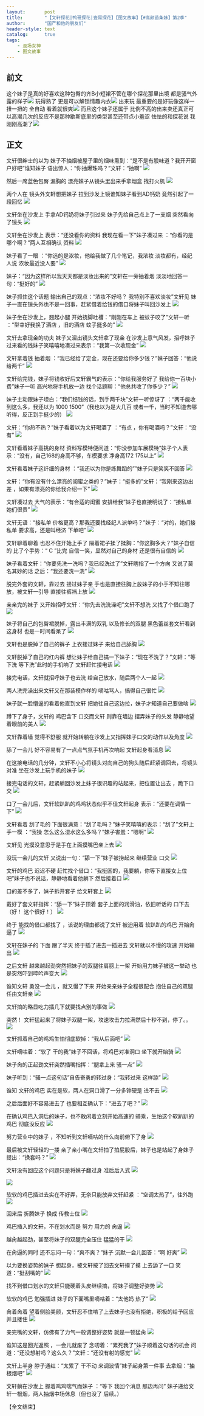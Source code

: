 ```yaml
---
layout:       post
title:        "【文轩探花|鸭哥探花|壹屌探花】【图文故事】【#高颜苗条妹】第2季"
author:       "国产和他的朋友们"
header-style: text
catalog:      true
tags:
    - 返场女神
    - 图文故事
---
```


## 前文

这个妹子是真的好喜欢这种包臀的齐B小短裙不管在哪个探花那里出境 都是骚气外露的样子![](https://85zc.app/tupian/forum/202409/19/001129gdomrk5luh555huk.gif)
玩得熟了 更是可以解锁情趣内衣![](https://85zc.app/tupian/forum/202409/18/220313j7kkz2oy2bcoc2q7.gif)
出来玩 最重要的是好玩像这样一扭一扭的 全自动 看着就很爽![](https://85zc.app/tupian/forum/202409/19/001150jyur27vuuqqqsqde.gif)
 而且这个妹子还属于 比例不高的出来卖还真正可以高潮几次的反应不是那种歇斯底里的类型甚至还带点小羞涩 怯怯的和探花说 我刚刚高潮了![](https://85zc.app/tupian/forum/202409/19/000312frmegztwured0egz.gif)

## 正文

文轩很绅士的以为 妹子不抽烟被屋子里的烟味熏到：“是不是有股味道？我开开窗户好吧”谁知妹子 语出惊人：“你抽爆珠吗？”文轩：“抽啊”
![](https://tu.a7nz4.us/tupian/forum/202409/30/233424obk0e9mkk2ebek5k.gif)

然后一席蓝色包臀 漏胸的 漂亮妹子从镜头里出来手拿烟盒 找打火机
![](https://tu.a7nz4.us/tupian/forum/202409/30/233425hmcm649fimzn7367.gif)

两个人在 镜头外文轩想把妹子 拉到沙发上镜谁知妹子看到AD钙奶 竟然引起了一段回忆 
![](https://tu.a7nz4.us/tupian/forum/202409/30/233427tzns66fi2d3fxl2x.gif)

文轩坐在沙发上 手拿AD钙奶将妹子引过来 妹子先给自己点上了一支烟 突然看向了镜头
![](https://tu.a7nz4.us/tupian/forum/202409/30/233428evgl48kmr4k8rly2.gif)

文轩坐在沙发上 表示：“还没看你的资料 我现在看一下”妹子凑过来 ：“你看的是哪个啊？”两人互相确认 资料
![](https://tu.a7nz4.us/tupian/forum/202409/30/233430y5gmgg5ge5e2419m.gif)

妹子看了一眼 ：“你选的是浓妆，他给我做了几个笔记，我浓妆 淡妆都有，经纪人说 浓妆最近没人要”
![](https://tu.a7nz4.us/tupian/forum/202409/30/233431qmhleyimi2myqcwi.gif)

妹子：“因为这样所以我天天都是淡妆出来的”文轩在一旁抽着烟 淡淡地回答一句：“挺好的”
![](https://tu.a7nz4.us/tupian/forum/202409/30/233432oddxnxui6n1xqhhx.gif)

妹子抓住这个话题 输出自己的观点：“浓妆不好吗？ 我特别不喜欢淡妆”文轩见 妹子一直在镜头外也不是一回事，赶紧借着给钱的借口将妹子叫回沙发上 
![](https://tu.a7nz4.us/tupian/forum/202410/01/010901aeudulfxxsxofgq5.gif)

妹子坐在沙发上，翘起小腿 开始挠脚吐槽：“刚刚在车上 被蚊子咬了”文轩一听 ：“型幸好我换了酒店 ，旧的酒店 蚊子挺多的”
![](https://tu.a7nz4.us/tupian/forum/202409/30/233434za0wssfas00sl0j1.gif)

文轩去拿现金的功夫 妹子又溜出镜头文轩拿了现金 在沙发上意气风发，招呼妹子过来看的钱妹子笑嘻嘻地凑过来表示：“我第一次收现金”
![](https://tu.a7nz4.us/tupian/forum/202409/30/233435g1x98l59qa5xcksa.gif)

文轩拿着钱 抽着烟 ：“我已经给了定金，现在还要给你多少钱？”妹子回答：“他说给两千”
![](https://tu.a7nz4.us/tupian/forum/202409/30/233436on18pay4ayx4a445.gif)

文轩给完钱，妹子将钱收好后文轩霸气的表示：“你给我服务好了 我给你一百块小费”妹子一听 高兴地将手机放一边 找个话题聊：“他总共收了你多少？”
![](https://tu.a7nz4.us/tupian/forum/202409/30/233438x7hi4dkmcd04zhwx.gif)

妹子主动跟妹子坦白：“我们结钱的话，到手两千块”文轩一听惊讶了 ：“两千能收到这么多，我还以为 1000 1500”（我也以为是大几百 或者一千，当时不知道去哪听得，反正到手挺少的）
![](https://tu.a7nz4.us/tupian/forum/202409/30/233439ml6lmrd4496lm88d.gif)

文轩：“你热不热？”妹子看着以为文轩喝酒了 ：“有点 ，你有喝酒吗？”文轩：“没有”
![](https://tu.a7nz4.us/tupian/forum/202409/30/233441kksj02e2kj0axgsx.gif)

文轩看着妹子高挑的身材 资料写模特便问道：“你没参加车展模特”妹子个人表示：“没有，自己168的身高不够，车模要求 净身高172 175以上”
![](https://tu.a7nz4.us/tupian/forum/202409/30/233442n57w00pk46xocxox.gif)

文轩看着妹子这纤细的身材 ：“我还以为你是练舞蹈的””妹子只是笑笑不回答
![](https://tu.a7nz4.us/tupian/forum/202409/30/233444lx0t8q8hgulczqgl.gif)

文轩：“你有没有什么漂亮的闺蜜之类的？”妹子：“挺多的”文轩：“我刚来这边出差 ，如果有漂亮的你给我介绍一下”
![](https://tu.a7nz4.us/tupian/forum/202409/30/233445wyeu4cwwwnuwex7f.gif)

文轩凑过去 大气的表示：“有合适的闺蜜 安排给我”妹子也直接明说了：“接私单 她们很贵”
![](https://tu.a7nz4.us/tupian/forum/202409/30/233446a01994zkydkd01k4.gif)

文轩无语：“接私单 价格更高？那我还要找经纪人派单吗？”妹子：“对的，她们接私单 要求高，还是叫经济 下单吧”
![](https://tu.a7nz4.us/tupian/forum/202410/01/011242o9fupfvooyz0paoo.gif)

文轩聊着聊着 也忍不住开始上手了 隔着裙子揉了揉胸：“你这胸多大？”妹子自信的 比了个手势：“ C ”比完 自信一笑，显然对自己的身材 还是很有自信的
![](https://tu.a7nz4.us/tupian/forum/202409/30/233448zy8qcuqi711nqe67.gif)

妹子看着文轩：“你要先洗一洗吗？我已经洗过了”文轩瞎指了一个方向 又说了莫名其妙的话 之后：“我还要洗一洗”
![](https://tu.a7nz4.us/tupian/forum/202409/30/233449aau28do8dwdzdszq.gif)

脱完外套的文轩，靠过去 搂过妹子亲 手也是直接往胸上放妹子的小手不知往哪放，被文轩一引导 直接往裤裆上放
![](https://tu.a7nz4.us/tupian/forum/202409/30/233451j0gloz2ho92zhggo.gif)

亲亲完的妹子 又开始招呼文轩：“你先去洗洗澡吧”文轩不想洗 又找了个借口跑了
![](https://tu.a7nz4.us/tupian/forum/202409/30/233452dzzmur368p7b3m69.gif)

妹子将自己的包臀裙脱掉，露出丰满的双乳 以及修长的双腿 黑色蕾丝套文轩看到这身材 也是一时间看呆了
![](https://tu.a7nz4.us/tupian/forum/202409/30/233453ftqzb3nt87m5a9sn.gif)

文轩也是脱掉了自己的裤子 上衣搂过妹子 来给自己舔胸
![](https://tu.a7nz4.us/tupian/forum/202409/30/233455k99759zr05hkx175.gif)

文轩脱掉了自己的红内裤 想让妹子给自己搞一下妹子：“现在不洗了？”文轩：“等下洗 等下洗”此时的手机响了 文轩赶忙接电话
![](https://tu.a7nz4.us/tupian/forum/202409/30/233456tv30e97c2khchwky.gif)

接完电话，文轩就招呼妹子也去洗 给自己放水，随后两个人一起
![](https://tu.a7nz4.us/tupian/forum/202409/30/233457ooondc4m19rbwdvv.gif)

两人洗完澡出来文轩又在那装模作样的 嘀咕骂人，搞得自己很忙
![](https://tu.a7nz4.us/tupian/forum/202409/30/233459nst6llyl6mmrlmbl.gif)

妹子就一脸懵逼的看着他直到文轩 把她往自己这边拉，妹子才知道自己要做啥
![](https://tu.a7nz4.us/tupian/forum/202409/30/233500m3ddcdnd5tcdca3c.gif)

蹲下了身子，文轩的 鸡巴含下 口交而文轩 则靠在墙边 摆弄妹子的头发 静静地望着眼前的美人
![](https://tu.a7nz4.us/tupian/forum/202409/30/233502wood77jxrf71dftt.gif)

文轩靠着墙 觉得不舒服 就开始转躺在沙发上又指挥妹子口交的动作以及角度
![](https://tu.a7nz4.us/tupian/forum/202409/30/233503uttx8ejttbvvnzbn.gif)

舔了一会儿 好不容易有了一点点气氛手机再次响起 文轩起身看消息
![](https://tu.a7nz4.us/tupian/forum/202409/30/233504n708yypu8quc11ru.gif)

在这接电话的几分钟，文轩不小心将镜头对向自己的狗头随后赶紧调回去，将镜头对准 坐在沙发上玩手机的妹子
![](https://tu.a7nz4.us/tupian/forum/202409/30/233506gd0twr6agnf6fagg.gif)

接完电话的文轩，赶紧躺回沙发上妹子很识趣的站起来，把位置让出去 ，跪下口交
![](https://tu.a7nz4.us/tupian/forum/202409/30/233507sz9mlq9fzokmu9jm.gif)

口了一会儿后，文轩软趴趴的鸡鸡状态似乎不佳文轩起身 表示：“还要在调情一下”
![](https://tu.a7nz4.us/tupian/forum/202409/30/233508izhkqwq16z5yd54p.gif)

文轩看着 刮了毛的 下面很满意：“刮了毛吗？”妹子笑嘻嘻的表示：“刮了”文轩上手一模 ：“我操 怎么这么湿水这么多吗？”妹子害羞：“嗯啊”
![](https://tu.a7nz4.us/tupian/forum/202409/30/233510hf5ilfi6qw6kpwoi.gif)

文轩见 光摸没意思于是手在上面摸嘴巴亲上去
![](https://tu.a7nz4.us/tupian/forum/202409/30/233511uo3bby3hdyz51dza.gif)

没玩一会儿的文轩 又说出一句：“舔一下”妹子被捞起来 继续营业 口交
![](https://tu.a7nz4.us/tupian/forum/202409/30/233512p4ysagsbhbbd1w1v.gif)

文轩的鸡巴 迟迟不硬 赶忙找个借口：“我挺困的，我要躺，你等下直接女上位吧”妹子也不说话，静静地看着他躺下 然后接着口
![](https://tu.a7nz4.us/tupian/forum/202409/30/233514kmvrmdpvrml1cvzv.gif)

口的差不多了，妹子拆开套子 给文轩套上
![](https://tu.a7nz4.us/tupian/forum/202409/30/233515d253w7z5r4pk573a.gif)

戴好了套文轩指挥：“舔一下”妹子顶着 套子上面的润滑油，依旧听话的 口下去（好！ 这个很好！）
![](https://tu.a7nz4.us/tupian/forum/202409/30/233517hr44r48ee6k4rirr.gif)

终于 能找的借口都找了 ，该说的理由都说了文轩 被迫用着 软趴趴的鸡巴 开始肏逼了
![](https://tu.a7nz4.us/tupian/forum/202409/30/233518o2f24fl284zqv7y2.gif)

文轩在妹子的 下面 蹭了半天 终于插了进去一插进去 文轩就以不慢的攻速 开始输出
![](https://tu.a7nz4.us/tupian/forum/202409/30/233519kv9m4dc4y1ybgock.gif)

之后文轩 越来越起劲突然把妹子的双腿往肩膀上一架 开始用力妹子被这一举动 也是突然吓到呻吟声变大
![](https://tu.a7nz4.us/tupian/forum/202409/30/233521liaiio92a480e4db.gif)

谁知文轩 勇没一会儿 ，就又慢了下来 开始亲亲妹子全程很配合 抱住自己的双腿 任由文轩亲
![](https://tu.a7nz4.us/tupian/forum/202409/30/233523ggiip515m1pz165n.gif)

文轩搞的略显吃力插几下就要找点别的事做
![](https://tu.a7nz4.us/tupian/forum/202409/30/233524pelz6e1l8v1ie881.gif)

突然！ 文轩猛起来了将妹子双腿一架，攻速攻击力拉满然后十秒不到，停了。。
![](https://tu.a7nz4.us/tupian/forum/202409/30/233526u9sb0z3se0vbu2uu.gif)

文轩抓着自己的鸡鸡生怕彻底软掉：“我从后面吧”
![](https://tu.a7nz4.us/tupian/forum/202409/30/233527dzr6nkx56e4r3xkx.gif)

文轩嘀咕着：“软了 干的我”妹子不回话，将鸡巴对准洞口 坐下就开始骑
![](https://tu.a7nz4.us/tupian/forum/202409/30/233529svp5v33wv75zb5pb.gif)

妹子肏的正起劲文轩突然插嘴指挥：“腿拿上来 骚一点”
![](https://tu.a7nz4.us/tupian/forum/202409/30/233530uvfgginvsjisftrz.gif)

妹子听到：“骚一点这句话”自告奋勇的转过身：“我转过来 这样舔”
![](https://tu.a7nz4.us/tupian/forum/202409/30/233531onfxluczvndorxyf.gif)

谁知 文轩的鸡巴 实在是软，两人在洞口滑了一分多钟硬是 进不去
![](https://tu.a7nz4.us/tupian/forum/202409/30/233533kuzm1qhjkkt4kqt5.gif)

之后后面好不容易进去了 也要相互确认下：“进去了吧？”
![](https://tu.a7nz4.us/tupian/forum/202409/30/233534m58bvwnpbeabw95h.gif)

在确认鸡巴入洞后的妹子，也不敢闲着立刻开始高速的 骑乘，生怕这个软趴趴的鸡巴 彻底没反应
![](https://tu.a7nz4.us/tupian/forum/202409/30/233536oogpkobjgbha3vgj.gif)

努力营业中的妹子 ，不知听到文轩嘀咕的什么向前俯下了身
![](https://tu.a7nz4.us/tupian/forum/202409/30/233537jyle8u2pzdpkumqz.gif)

最后被文轩轻轻的一搂 亲了亲小嘴在文轩拍了拍屁股后，妹子也是站起了身妹子提出：“换套吗？”
![](https://tu.a7nz4.us/tupian/forum/202409/30/233538gaxljd0ouzia8igm.gif)

文轩没有回应这个问题只是将妹子翻过身 准后后入式
![](https://tu.a7nz4.us/tupian/forum/202409/30/233540h9ls9ffszqld0lq8.gif)

![](https://tu.a7nz4.us/tupian/forum/202409/30/233541ir771r0uibkrh4qe.gif)

软软的鸡巴插进去实在不好弄，无奈只能放弃文轩赶紧 ：“空调太热了”，往外跑
![](https://tu.a7nz4.us/tupian/forum/202409/30/233543bdcp0cdoou1xooxd.gif)

回来后 折腾妹子 换成 传教士位
![](https://tu.a7nz4.us/tupian/forum/202409/30/233544eol6ool5muzbsz0v.gif)

鸡巴插入的文轩，不在划水而是 努力 用力的 肏逼
![](https://tu.a7nz4.us/tupian/forum/202409/30/233546i8hpo9poebdjuc2c.gif)

越肏越起劲，甚至将妹子的双腿完全压住 猛猛的干
![](https://tu.a7nz4.us/tupian/forum/202409/30/233547mbszuszfo4ns15bh.gif)

在肏逼的同时 还不忘问一句：“爽不爽？”妹子 沉默一会儿回答：“啊 好爽”
![](https://tu.a7nz4.us/tupian/forum/202409/30/233549rc5j2ej6x458jnn2.gif)

以为要换姿势的妹子 想起身，被文轩按了回去文轩摸了摸 上去舔了一口 笑道：“挺刮嘴的”
![](https://tu.a7nz4.us/tupian/forum/202409/30/233550vmxx915tmom1lnl1.gif)

找不到借口划水的文轩只能硬着头皮继续搞，将妹子调整好姿势
![](https://tu.a7nz4.us/tupian/forum/202409/30/233552x9lttcql5lq9rraq.gif)

软软的鸡巴 勉强插进 妹子的下面嘴里嘀咕着：“太他妈 热了”
![](https://tu.a7nz4.us/tupian/forum/202409/30/233553bbbm2mp2kpq31mpm.gif)

肏着肏着 望着侧脸美颜，文轩忍不住啃了上去妹子也没有拒绝，积极的给予回应 并且搂住 
![](https://tu.a7nz4.us/tupian/forum/202409/30/233554oc8mxh0dtrtmshuu.gif)

亲完嘴的文轩，仿佛有了力气一般调整好姿势 就是一顿猛肏
![](https://tu.a7nz4.us/tupian/forum/202409/30/233556gt2zekzf2xr1hpqm.gif)

谁知这是回光返照 ，一会儿就废了 念叨着：“累死我了”妹子顺着这句话的机会 问道：“还没想射吗？这么久？”文轩：“还没有射的感觉”
![](https://tu.a7nz4.us/tupian/forum/202409/30/233557x44rf31cflfz2ve4.gif)

文轩上半身 脖子通红：“太累了 干不动 来调波情”妹子起身第一件事 去拿烟：“抽根烟吧” 
![](https://tu.a7nz4.us/tupian/forum/202409/30/233559x4czsi49s0fl4g80.gif)

文轩躺在沙发上 握着鸡鸡喘气而妹子 ：“等下 我回个消息 那边再问” 
妹子递给文轩一根烟，两人抽烟中场休息（但也没了 后续。）


【全文结束】